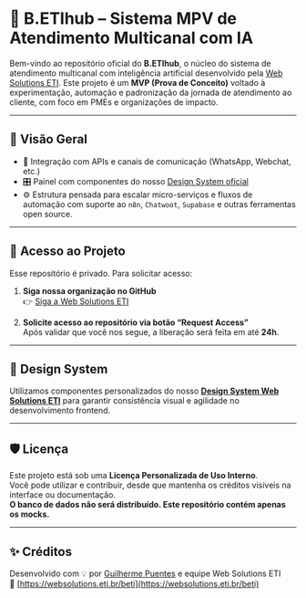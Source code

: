 # 🧠 B.ETIhub – Sistema MPV de Atendimento Multicanal com IA

Bem-vindo ao repositório oficial do **B.ETIhub**, o núcleo do sistema de atendimento multicanal com inteligência artificial desenvolvido pela 
[Web Solutions ETI](https://websolutions.eti.br). Este projeto é um **MVP (Prova de Conceito)** voltado à experimentação, automação e padronização da jornada de atendimento 
ao cliente, com foco em PMEs e organizações de impacto.

---

## 🚀 Visão Geral

- 🔁 Integração com APIs e canais de comunicação (WhatsApp, Webchat, etc.)
- 🎛️ Painel com componentes do nosso [Design System oficial](https://ds.websolutions.eti.br)
- ⚙️ Estrutura pensada para escalar micro-serviços e fluxos de automação com suporte ao `n8n`, `Chatwoot`, `Supabase` e outras ferramentas open source.

---

## 🧩 Acesso ao Projeto

Esse repositório é privado. Para solicitar acesso:

1. **Siga nossa organização no GitHub**  
   👉 [Siga a Web Solutions ETI](https://github.com/websolutionseti)

2. **Solicite acesso ao repositório via botão “Request Access”**  
   Após validar que você nos segue, a liberação será feita em até **24h**.

---

## 🧠 Design System

Utilizamos componentes personalizados do nosso **[Design System Web Solutions ETI](https://ds.websolutions.eti.br/)** para garantir consistência visual e agilidade no desenvolvimento frontend.

---

## 🛡️ Licença

Este projeto está sob uma **Licença Personalizada de Uso Interno**.  
Você pode utilizar e contribuir, desde que mantenha os créditos visíveis na interface ou documentação.  
**O banco de dados não será distribuído. Este repositório contém apenas os mocks.**

---

## ✨ Créditos

Desenvolvido com 💡 por [Guilherme Puentes](https://github.com/websolutionseti) e equipe Web Solutions ETI  
🔗 [https://websolutions.eti.br/beti](https://websolutions.eti.br/beti)

